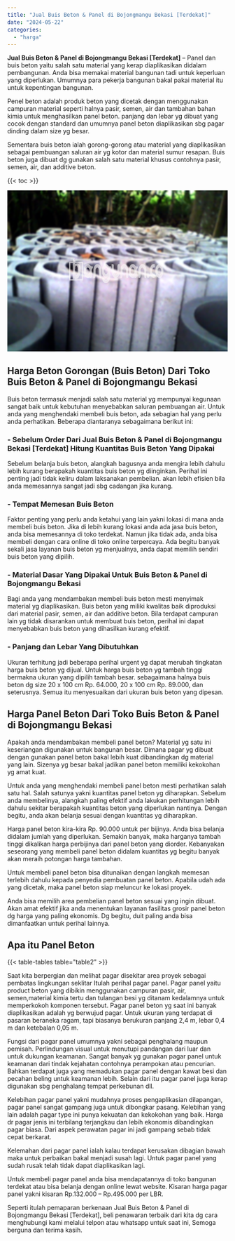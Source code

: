 ```yaml
---
title: "Jual Buis Beton & Panel di Bojongmangu Bekasi [Terdekat]"
date: "2024-05-22"
categories: 
  - "harga"
---
```


**Jual Buis Beton & Panel di Bojongmangu Bekasi \[Terdekat\]** – Panel dan buis beton yaitu salah satu material yang kerap diaplikasikan didalam pembangunan. Anda bisa memakai material bangunan tadi untuk keperluan yang diperlukan. Umumnya para pekerja bangunan bakal pakai material itu untuk kepentingan bangunan.

Penel beton adalah produk beton yang dicetak dengan menggunakan campuran material seperti halnya pasir, semen, air dan tambahan bahan kimia untuk menghasilkan panel beton. panjang dan lebar yg dibuat yang cocok dengan standard dan umumnya panel beton diaplikasikan sbg pagar dinding dalam size yg besar.

Sementara buis beton ialah gorong-gorong atau material yang diaplikasikan sebagai pembuangan saluran air yg kotor dan material sumur resapan. Buis beton juga dibuat dg gunakan salah satu material khusus contohnya pasir, semen, air, dan additive beton.

{{< toc >}}

![Jual Buis Beton & Panel di Bojongmangu Bekasi [Terdekat]](/images/jual-panel-buis-beton-murah-31.png)

## Harga Beton Gorongan (Buis Beton) Dari Toko Buis Beton & Panel di Bojongmangu Bekasi

Buis beton termasuk menjadi salah satu material yg mempunyai kegunaan sangat baik untuk kebutuhan menyebabkan saluran pembuangan air. Untuk anda yang menghendaki membeli buis beton, ada sebagian hal yang perlu anda perhatikan. Beberapa diantaranya sebagaimana berikut ini:

### \- Sebelum Order Dari Jual Buis Beton & Panel di Bojongmangu Bekasi \[Terdekat\] Hitung Kuantitas Buis Beton Yang Dipakai

Sebelum belanja buis beton, alangkah bagusnya anda mengira lebih dahulu lebih kurang berapakah kuantitas buis beton yg diinginkan. Perihal ini penting jadi tidak keliru dalam laksanakan pembelian. akan lebih efisien bila anda memesannya sangat jadi sbg cadangan jika kurang.

### \- Tempat Memesan Buis Beton

Faktor penting yang perlu anda ketahui yang lain yakni lokasi di mana anda membeli buis beton. Jika di lebih kurang lokasi anda ada jasa buis beton, anda bisa memesannya di toko terdekat. Namun jika tidak ada, anda bisa membeli dengan cara online di toko online terpercaya. Ada begitu banyak sekali jasa layanan buis beton yg menjualnya, anda dapat memilih sendiri buis beton yang dipilih.

### \- Material Dasar Yang Dipakai Untuk Buis Beton & Panel di Bojongmangu Bekasi

Bagi anda yang mendambakan membeli buis beton mesti menyimak material yg diaplikasikan. Buis beton yang miliki kwalitas baik diproduksi dari material pasir, semen, air dan additive beton. Bila terdapat campuran lain yg tidak disarankan untuk membuat buis beton, perihal ini dapat menyebabkan buis beton yang dihasilkan kurang efektif.

### \- Panjang dan Lebar Yang Dibutuhkan

Ukuran terhitung jadi beberapa perihal urgent yg dapat merubah tingkatan harga buis beton yg dijual. Untuk harga buis beton yg tambah tinggi bermakna ukuran yang dipilih tambah besar. sebagaimana halnya buis beton dg size 20 x 100 cm Rp. 64.000, 20 x 100 cm Rp. 89.000, dan seterusnya. Semua itu menyesuaikan dari ukuran buis beton yang dipesan.

## Harga Panel Beton Dari Toko Buis Beton & Panel di Bojongmangu Bekasi

Apakah anda mendambakan membeli panel beton? Material yg satu ini keseriangan digunakan untuk bangunan besar. Dimana pagar yg dibuat dengan gunakan panel beton bakal lebih kuat dibandingkan dg material yang lain. Sizenya yg besar bakal jadikan panel beton memiliki kekokohan yg amat kuat.

Untuk anda yang menghendaki membeli panel beton mesti perhatikan salah satu hal. Salah satunya yakni kuantitas panel beton yg diharapkan. Sebelum anda membelinya, alangkah paling efektif anda lakukan perhitungan lebih dahulu sekitar berapakah kuantitas beton yang diperlukan nantinya. Dengan begitu, anda akan belanja sesuai dengan kuantitas yg diharapkan.

Harga panel beton kira-kira Rp. 90.000 untuk per bijinya. Anda bisa belanja didalam jumlah yang diperlukan. Semakin banyak, maka harganya tambah tinggi dikalikan harga perbijinya dari panel beton yang diorder. Kebanyakan seseorang yang membeli panel beton didalam kuantitas yg begitu banyak akan meraih potongan harga tambahan.

Untuk membeli panel beton bisa ditunaikan dengan langkah memesan terlebih dahulu kepada penyedia pembuatan panel beton. Apabila udah ada yang dicetak, maka panel beton siap meluncur ke lokasi proyek.

Anda bisa memilih area pembelian panel beton sesuai yang ingin dibuat. Akan amat efektif jika anda menentukan layanan fasilitas grosir panel beton dg harga yang paling ekonomis. Dg begitu, duit paling anda bisa dimanfaatkan untuk perihal lainnya.

## Apa itu Panel Beton

{{< table-tables table="table2" >}}

Saat kita berpergian dan melihat pagar disekitar area proyek sebagai pembatas lingkungan seklitar Itulah perihal pagar panel. Pagar panel yaitu product beton yang dibikin menggunakan campuran pasir, air, semen,material kimia tertu dan tulangan besi yg ditanam kedalamnya untuk memperkokoh komponen tersebut. Pagar panel beton yg saat ini banyak diaplikasikan adalah yg berwujud pagar. Untuk ukuran yang terdapat di pasaran beraneka ragam, tapi biasanya berukuran panjang 2,4 m, lebar 0,4 m dan ketebalan 0,05 m.

Fungsi dari pagar panel umumnya yakni sebagai penghalang maupun pemisah. Perlindungan visual untuk menutupi pandangan dari luar dan untuk dukungan keamanan. Sangat banyak yg gunakan pagar panel untuk keamanan dari tindak kejahatan contohnya perampokan atau pencurian. Bahkan terdapat juga yang memadukan pagar panel dengan kawat besi dan pecahan beling untuk keamanan lebih. Selain dari itu pagar panel juga kerap digunakan sbg penghalang tempat perkebunan dll.

Kelebihan pagar panel yakni mudahnya proses pengaplikasian dilapangan, pagar panel sangat gampang juga untuk dibongkar pasang. Kelebihan yang lain adalah pagar type ini punya kekuatan dan kekokohan yang baik. Harga dr pagar jenis ini terbilang terjangkau dan lebih ekonomis dibandingkan pagar biasa. Dari aspek perawatan pagar ini jadi gampang sebab tidak cepat berkarat.

Kelemahan dari pagar panel ialah kalau terdapat kerusakan dibagian bawah maka untuk perbaikan bakal menjadi susah lagi. Untuk pagar panel yang sudah rusak telah tidak dapat diaplikasikan lagi.

Untuk membeli pagar panel anda bisa mendapatannya di toko bangunan terdekat atau bisa belanja dengan online lewat website. Kisaran harga pagar panel yakni kisaran Rp.132.000 – Rp.495.000 per LBR.

Seperti itulah pemaparan berkenaan Jual Buis Beton & Panel di Bojongmangu Bekasi \[Terdekat\], beli penawaran terbaik dari kita dg cara menghubungi kami melalui telpon atau whatsapp untuk saat ini, Semoga berguna dan terima kasih.
